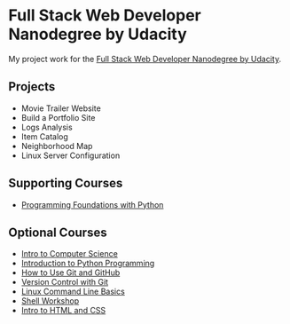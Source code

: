 # Full Stack Web Developer Nanodegree by Udacity
My project work for the [Full Stack Web Developer Nanodegree by Udacity](https://www.udacity.com/course/full-stack-web-developer-nanodegree--nd004).

## Projects

* Movie Trailer Website
* Build a Portfolio Site
* Logs Analysis
* Item Catalog
* Neighborhood Map
* Linux Server Configuration


## Supporting Courses
* [Programming Foundations with Python](https://www.udacity.com/courses/programming-foundations-with-python--ud036)

## Optional Courses
* [Intro to Computer Science](https://www.udacity.com/courses/cs101)
* [Introduction to Python Programming](https://www.udacity.com/course/introduction-to-python--ud1110)
* [How to Use Git and GitHub](https://www.udacity.com/courses/ud775)
* [Version Control with Git](https://www.udacity.com/course/version-control-with-git--ud123)
* [Linux Command Line Basics](https://www.udacity.com/course/linux-command-line-basics--ud595)
* [Shell Workshop](https://www.udacity.com/course/shell-workshop--ud206)
* [Intro to HTML and CSS](https://www.udacity.com/courses/intro-to-html-and-css--ud304)
